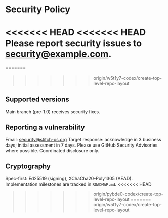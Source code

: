 # Security Policy

<<<<<<< HEAD
<<<<<<< HEAD
Please report security issues to security@example.com.
=======
=======
>>>>>>> origin/w5t1y7-codex/create-top-level-repo-layout
## Supported versions
Main branch (pre-1.0) receives security fixes.

## Reporting a vulnerability
Email: security@stitch-os.org
Target response: acknowledge in 3 business days; initial assessment in 7 days.
Please use GitHub Security Advisories where possible. Coordinated disclosure only.

## Cryptography
Spec-first: Ed25519 (signing), XChaCha20-Poly1305 (AEAD). Implementation milestones are tracked in `ROADMAP.md`.
<<<<<<< HEAD
>>>>>>> origin/pybde0-codex/create-top-level-repo-layout
=======
>>>>>>> origin/w5t1y7-codex/create-top-level-repo-layout
